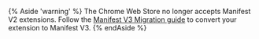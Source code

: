 {% Aside 'warning' %}
The Chrome Web Store no longer accepts Manifest V2 extensions. Follow the [Manifest V3 Migration guide](/docs/extensions/migrating) to convert your extension to Manifest V3.
{% endAside %}
